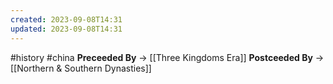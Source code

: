 ```yaml
---
created: 2023-09-08T14:31
updated: 2023-09-08T14:31
---
```

#history #china 
**Preceeded By** -> [[Three Kingdoms Era]]
**Postceeded By** -> [[Northern & Southern Dynasties]]